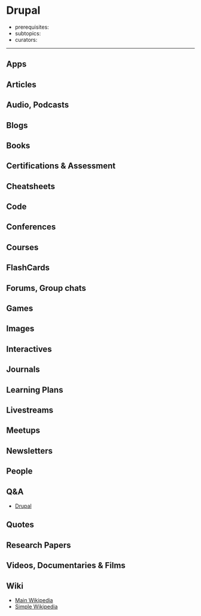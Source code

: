 # Drupal

- prerequisites:
- subtopics:
- curators:

------

## Apps

## Articles

## Audio, Podcasts

## Blogs

## Books

## Certifications & Assessment

## Cheatsheets

## Code

## Conferences

## Courses

## FlashCards

## Forums, Group chats

## Games

## Images

## Interactives

## Journals

## Learning Plans

## Livestreams

## Meetups

## Newsletters

## People

## Q&A

- [Drupal](https://drupal.stackexchange.com)

## Quotes

## Research Papers

## Videos, Documentaries & Films

## Wiki

- [Main Wikipedia](https://en.wikipedia.org/wiki/Drupal)
- [Simple Wikipedia](https://simple.wikipedia.org/wiki/Drupal)


